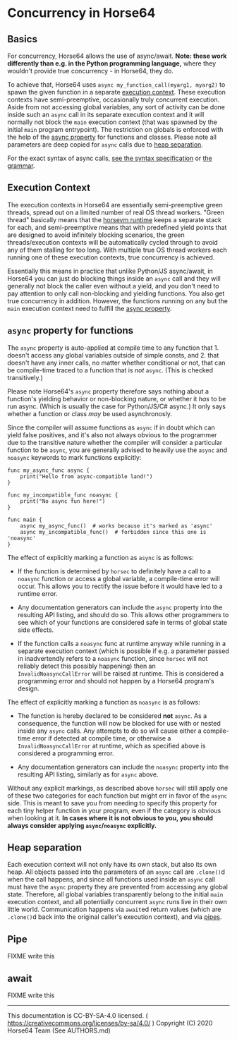 
# Concurrency in Horse64

## Basics

For concurrency, Horse64 allows the use of async/await. **Note: these work
differently than e.g. in the Python programming language,** where they
wouldn't provide true concurrency - in Horse64, they do.

To achieve that, Horse64 uses `async my_function_call(myarg1, myarg2)` to
spawn the given function in a separate [execution context](
#execution-context). These execution contexts have semi-preemptive,
occasionally truly concurrent execution. Aside from not accessing global
variables, any sort of activity can be done inside such an `async` call
in its separate execution context and it will normally not block the
`main` execution context (that was spawned by the initial `main` program
entrypoint). The restriction on globals is enforced with the help of the
[async property](#async-property-for-functions) for functions and classes.
Please note all parameters are deep copied for `async` calls due to
[heap separation](#heap-separation).

For the exact syntax of async calls, [see the syntax specification](
Horse64.md#asyncawait) or [the grammar](Horse64%20Grammar.md).


## Execution Context

The execution contexts in Horse64 are essentially semi-preemptive green
threads, spread out on a limited number of real OS thread workers.
"Green thread" basically means that the [horsevm runtime](
../Misc%20Tooling/horsevm.md) keeps a separate stack for each, and
semi-preemptive means that with predefined yield points that are designed
to avoid infinitely blocking scenarios, the green threads/execution contexts
will be automatically cycled through to avoid any of them stalling for
too long. With multiple true OS thread workers each running one of these
execution contexts, true concurrency is achieved.

Essentially this means in practice that unlike Python/JS async/await,
in Horse64 you can just do blocking things inside an `async` call
and they will generally not block the caller even without a yield,
and you don't need to pay attention to only call non-blocking and
yielding functions. You also get true concurrency in addition. However,
the functions running on any but the `main` execution context need
to fulfill the [async property](#async-property-for-functions).


## `async` property for functions

The `async` property is auto-applied at compile time to any
function that 1. doesn't access any global variables outside of
simple consts, and 2. that doesn't have any inner calls, no matter
whether conditional or not, that can be compile-time traced to a
function that is *not* `async`.
(This is checked transitively.)

Please note Horse64's `async` property therefore says nothing about
a function's yielding behavior or non-blocking nature, or whether it
*has* to be run async. (Which is usually the case for Python/JS/C# async.)
It only says whether a function or class *may* be used asynchronosly.

Since the compiler will assume functions as `async` if in doubt
which can yield false positives, and it's also not always obvious to the
programmer due to the transitive nature whether the compiler will consider
a particular function to be `async`, you are generally advised to
heavily use the `async` and `noasync` keywords to mark functions
explicitly:

```horse64
func my_async_func async {
    print("Hello from async-compatible land!")
}

func my_incompatible_func noasync {
    print("No async fun here!")
}

func main {
    async my_async_func()  # works because it's marked as 'async'
    async my_incompatible_func()  # forbidden since this one is 'noasync'
}
```

The effect of explicitly marking a function as `async` is as follows:

- If the function is determined by `horsec` to definitely have a
  call to a `noasync` function or access a global variable,
  a compile-time error will occur. This allows you to rectify the issue
  before it would have led to a runtime error.

- Any documentation generators can include the `async` property
  into the resulting API listing, and should do so. This allows other
  programmers to see which of your functions are considered safe in
  terms of global state side effects.

- If the function calls a `noasync` func at runtime anyway while running
  in a separate execution context (which is possible if e.g. a parameter
  passed in inadvertendly refers to a `noasync` function, since `horsec`
  will not reliably detect this possibly happening) then an
  `InvalidNoasyncCallError` will be raised at runtime.
  This is considered a programming error and should not happen by a
  Horse64 program's design.

The effect of explicitly marking a function as `noasync` is as follows:

- The function is hereby declared to be considered **not** `async`.
  As a consequence, the function will now be blocked for use with
  or nested inside any `async` calls. Any attempts to do so will cause
  either a compile-time error if detected at compile time, or otherwise
  a `InvalidNoasyncCallError` at runtime, which as specified above is
  considered a programming error.

- Any documentation generators can include the `noasync` property
  into the resulting API listing, similarly as for `async` above.

Without any explicit markings, as described above `horsec` will still
apply one of these two categories for each function but might err in
favor of the `async` side. This is meant to save you from needing to
specify this property for each tiny helper function in your program,
even if the category is obvious when looking at it. **In cases where
it is not obvious to you, you should always consider applying
`async`/`noasync` explicitly.**


## Heap separation

Each execution context will not only have its own stack, but also
its own heap. All objects passed into the parameters of an `async`
call are `.clone()`d when the call happens, and since all functions
used inside an `async` call must have the `async` property they
are prevented from accessing any global state. Therefore, all global
variables transparently belong to the initial `main` execution context,
and all potentially concurrent `async` runs live in their own little
world. Communication happens via `await`ed return values (which are
`.clone()`d back into the original caller's execution context), and
via [pipes](#pipe).


## Pipe

FIXME write this


## await

FIXME write this

---
This documentation is CC-BY-SA-4.0 licensed.
( https://creativecommons.org/licenses/by-sa/4.0/ )
Copyright (C) 2020 Horse64 Team (See AUTHORS.md)
